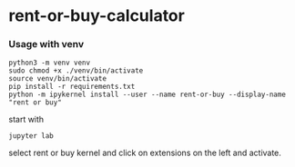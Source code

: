 # rent-or-buy-calculator

### Usage with venv
```
python3 -m venv venv
sudo chmod +x ./venv/bin/activate 
source venv/bin/activate
pip install -r requirements.txt
python -m ipykernel install --user --name rent-or-buy --display-name "rent or buy"
```

start with 
```
jupyter lab
```

select rent or buy kernel and click on extensions on the left and activate.